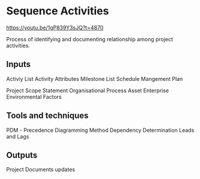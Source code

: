# Sequence Activities

https://youtu.be/1gP839Y3sJQ?t=4870

Process of identifying and documenting relationship among project activities.

## Inputs
Activiy List
Activity Attributes
Milestone List
Schedule Mangement Plan

Project Scope Statement
Organisational Process Asset
Enterprise Environmental Factors

## Tools and techniques
PDM - Precedence Diagramming Method
Dependency Determination
Leads and Lags

## Outputs
Project Documents updates


